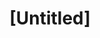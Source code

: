 ---
pid: llp510
title: "[Untitled]"
location_transcription: Independence Mall
coordinates: "[-75.149764727095, 39.949687613827]"
zipcode: NJ08088
gen_neighborhood: 
neighborhood: 
outside_phl: Vincentown NJ
age: '16'
age_range: 13-19
instagram: 
image_file_name: llp_510.jpg
proposal_transcription: 
topic: History
topic_summary: 0, 0
type: Other No Form
keywords_other: non-submission
credit: Meghan
image_labels: 
twitter: 
facebook: 
permalink: "/monuments/llp510/"
layout: item-page
---